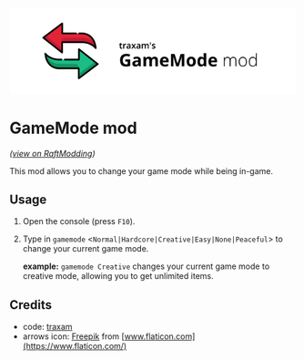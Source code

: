 ﻿﻿![banner image](./GameModeMod/banner.png)

# GameMode mod
*([view on RaftModding](https://www.raftmodding.com/mods/gamemode))*

This mod allows you to change your game mode while being in-game.

## Usage
1. Open the console (press `F10`).
2. Type in `gamemode` <`Normal|Hardcore|Creative|Easy|None|Peaceful`> to change your current game mode.
    
    **example:** `gamemode Creative` changes your current game mode to creative mode, allowing you to get unlimited items.

## Credits
* code: [traxam](https://trax.am)
* arrows icon: [Freepik](https://www.flaticon.com/authors/freepik) from [www.flaticon.com](https://www.flaticon.com/)